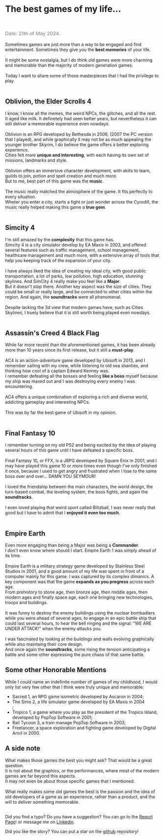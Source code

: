 # The best games of my life... 
<br /><br />
<span class="date">Date: 21th of May 2024.</span><br />
<br />
Sometimes games are just more than a way to be engaged and find entertainment. Sometimes they give you the <strong>best memories</strong> of your life.
<br /><br />
It might be some nostalgia, but I do think old games were more charming and memorable than the majority of modern generation games.
<br /><br />
Today I want to share some of those masterpieces that I had the privilege to play.
<br /><br />

## Oblivion, the Elder Scrolls 4
I know, I know all the memes, the weird NPCs, the glitches, and all the rest. It aged like milk. It definetely had seen better years, but nevertheless it can still deliver a memorable experience even nowdays.
<br /><br />
Oblivion is an RPG developed by Bethesda in 2006, (2007 the PC version that I played), and while graphically it may not be as much appealing the younger brother Skyrim, I do believe the game offers a better exploring experience.<br />
Cities felt more <strong>unique and interesting</strong>, with each having its own set of missions, landmarks and style.
<br /><br />
Oblivion offers an immersive character development, with skills to learn, guilds to join, potion and spell creation and much more.<br />
But to me, best part of this game was the <strong>music</strong>.
<br /><br />
The music really matched the atmosphere of the game. It fits perfectly to every situation.<br />
Wheter you enter a city, starts a fight or just wonder across the Cyrodill, the music really helped making this game a <strong>true gem</strong>.
<br /><br />

## Simcity 4
I'm still amazed by the <strong>complexity</strong> that this game has.<br />
Simcity 4 is a city simulator develop by EA Maxis in 2003, and offered several features such as traffic management, school management, healthcare management and much more, with a extensive array of tools that help you keeping track of the expansion of your city. 
<br /><br />
I have always liked the idea of creating my ideal city, with good public transportation, a lot of parks, low pollution, high education, stunning skylines. And SimCity 4 really make you feel like a <strong>Major</strong>.
<br />
But it doesn't stop there. Another key aspect was the size of cities. They could be small or really large, and be connected to other cities within the region. And again, the <strong>soundtracks</strong> were all phenomenal.
<br /><br />
Despite lacking the 3d view that modern games have, such as Cities Skylines, I truely believe that it is still worth being played even nowdays.
<br /><br />

## Assassin's Creed 4 Black Flag
While far more recent than the aforementioned games, it has been already more than 10 years since its first release, but it still a <strong>must-play</strong>.
<br /><br />
AC4 is an action-adventure game developed by Ubisoft in 2013, and I remember sailing with my crew, while listening to old sea shanties, and thinking how cool of a captain Edward Kenney was.
<br />
I remember defeating all the bosses and feeling <strong>like a boss</strong> myself because my ship was maxed out and I was destroying every enemy I was encountering.<br /><br />
AC4 offers a unique combination of exploring a rich and diverse world, addicting gameplay and interesting NPCs.
<br /><br />
This was by far the best game of Ubisoft in my opinion.
<br /><br />

## Final Fantasy 10
I remember turning on my old PS2 and being excited by the idea of playing several hours of this game until I have defeated a specific boss.<br /><br />
Final Fantasy 10, or FFX, is a JRPG developed by Square Enix in 2001, and I may have played this game 10 or more times even though I've only finished it once, because I used to get angry and frustrated when I lose to the same boss over and over... DAMN YOU SEYMOUR!
<br /><br />
I loved the friendship between the main characters, the world design, the turn-based combat, the leveling system, the boss fights, and again the <strong>soundtracks</strong>.
<br /><br />
I even loved playing that weird sport called Blitzball, I was never really that good but I have to admit that I <strong>enjoyed it even too much</strong>.
<br /><br />

## Empire Earth
Even more engaging than being a Major was being a <strong>Commander</strong>.
<br />
I don't even know where should I start. Empire Earth 1 was simply ahead of its time.
<br /><br />
Empire Earth is a military strategy game developed by Stainless Steel Studios in 2001, and a good amount of my life was spent in front of a computer mainly for this game. I was captured by its complex dimanics. A key component was that the game <strong>expands as you progress</strong> across each age.
<br />
From prehistory to stone age, then bronze age, then middle ages, then modern ages and finally space age, each one bringing new technologies, troops and buildings.
<br /><br />
It was funny to destroy the enemy buildings using the nuclear bombadiers while you were ahead of several ages, to engage in an epic battle ship that could last several hours, to hear the bell ringing and the signal: "WE ARE UNDER ATTACK!" when the enemy attacks you.
<br /><br />
I was fascinated by looking at the buildings and walls evolving graphically while also maintaing their core design.
<br />
And once again the <strong>soundtracks</strong>, some rising the tension anticipating a battle and some other expressing the pure chaos of that same battle.

## Some other Honorable Mentions
While I could name an indefinite number of games of my childhood, I would only list very few other that I think were truly unique and memorable:
<ul>
<li>Sacred 1, an RPG game isometric developed by Ascaron in 2004;</li>
<li>The Sims 2, a life simulator game developed by EA Maxis in 2004</li>;
<li>Tropico 1, a game where you play as the president of the Tropico Island, developed by PopTop Software in 2001;</li>
<li>Rail Tycoon 3, a train manage PopTop Software in 2003;</li>
<li>Freelancer, a space exploration and fighting game developed by Digital Anvil in 2000.</li>
</ul>

## A side note
What makes those games the best you might ask? That would be a great question.<br />
It is not about the graphics, or the performances, where most of the modern games are far beyond this aspects.<br />
It may not even be about those specific games that I mentioned.
<br /><br />
What really makes some old games the best is the passion and the idea of old developers of a game as an experience, rather than a product, and the will to deliver something memorable.
<br /><br />


Did you find a typo? Do you have a suggestion? You can go to the <a href="https://github.com/Gabri432/angular-personal-website/issues/new" target="_blank" title="Go to the Github repository">Report Page</a>! or message me on <a href="https://www.linkedin.com/in/gabriele-gatti-87b321190/" target="_blank" title="Go to my Linkeding profile">Linkedin</a>.

Did you like the story? You can put a star on the <a href="https://github.com/Gabri432/angular-personal-website/" target="_blank" title="Go to the Github repository">github</a> repository!


<style>
.date {
    color: grey;
    font-size: 16px
}
td {
    border: 1px solid black;
    padding: 5px;
}
</style>
